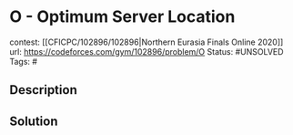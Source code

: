 # O - Optimum Server Location

contest: [[CFICPC/102896/102896|Northern Eurasia Finals Online 2020]]
url: https://codeforces.com/gym/102896/problem/O
Status: #UNSOLVED
Tags: #

## Description

## Solution

